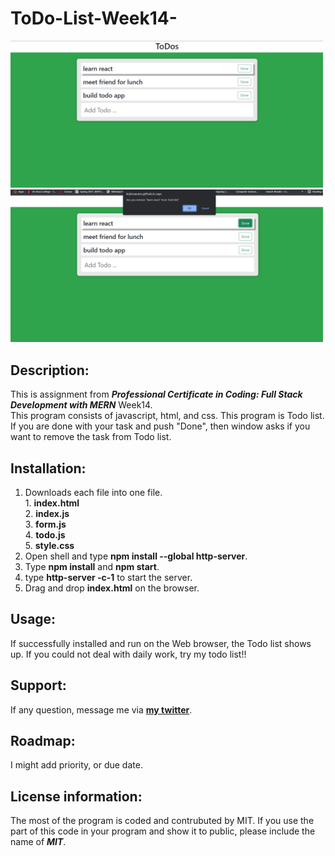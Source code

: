 # ToDo-List-Week14-
<div>
<img src="Todo_list1.png" width='500'/>
<img src="Todo_list2.png" width='500'/>
</div>

## Description:
  This is assignment from ***Professional Certificate in Coding: Full Stack Development with MERN*** Week14.</br>
  This program consists of javascript, html, and css.
  This program is Todo list. If you are done with your task and push "Done", then window asks if you want to remove the task from Todo list.

## Installation:
  1. Downloads each file into one file. <br>
    1. **index.html** <br>
    2. **index.js** <br>
    3. **form.js** <br>
    4. **todo.js** <br>
    5. **style.css** <br>
  3. Open shell and type **npm install --global http-server**.
  4. Type **npm install** and **npm start**.
  5. type **http-server -c-1** to start the server.
  6. Drag and drop **index.html** on the browser.
  
## Usage:
  <p>If successfully installed and run on the Web browser, the Todo list shows up. If you could not deal with daily work, try my todo list!!</p>
  
## Support:
  If any question, message me via **[my twitter](https://twitter.com/Kojiro38895598)**.
  
## Roadmap:
  I might add priority, or due date.
  
## License information: 
 The most of the program is coded and contrubuted by MIT. If you use the part of this code in your program and show it to public, please include the name of ***MIT***.
